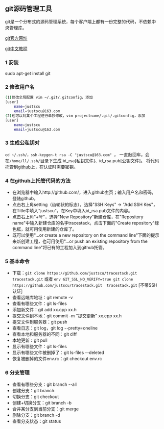 ## git源码管理工具

git是一个分布式的源码管理系统，每个客户端上都有一份完整的代码，不依赖中央管理库。

[git官方网址](http://git-scm.com/about)

[git中文教程](http://www.liaoxuefeng.com/wiki/0013739516305929606dd18361248578c67b8067c8c017b000)

### 1 安装
sudo apt-get install git

### 2 修改用户名
```sh
(1)修改全局配置 vim ~/.git/.gitconfig，添加
[user]
    name=justscu
    email=justscu@163.com
(2)也可以对某个工程进行单独修改，vim projectname/.git/.gitconfig，添加
[user]
    name=justscu
    email=justscu@163.com
```

### 3 生成公私钥对
`cd ~/.ssh/，ssh-keygen-t rsa -C "justscu@163.com" `，
一直敲回车，会在`/home/ll/.ssh/`目录下生成 id_rsa[私钥文件]、id_rsa.pub[公钥文件]。
将代码托管到[github](http://github.com/)上，在认证时需要密钥。

### 4 在github上托管代码的方法
- 在浏览器中输入http://github.com/，进入github主页；输入用户名和密码，登陆github。
- 点击右上角setting（齿轮状的标志），选择"SSH Keys" -> "Add SSH Kes"，在Title中填入"justscu"，在Key中填入id_rsa.pub文件的内容。
- 点击右上角"+号"，选择"New Repository"新建仓库，在"Repository name"中输入新建仓库的名字tracestack，点击下面的"Create repository"绿色框，就可用使用新建的仓库了。
- 既可以使用"…or create a new repository on the command line"下面的提示来新创建工程，也可用使用"…or push an existing repository from the command line"将已有的工程加入到github托管。


### 5 基本命令
- 下载：`git clone https://github.com/justscu/tracestack.git  tracestack.git` 或者 `env GIT_SSL_NO_VERIFY=true git clone https://github.com/justscu/tracestack.git  tracestack.git` [不带SSH认证]
- 查看远端库地址：git remote -v
- 查看有哪些文件：git ls-files
- 添加新文件：git add xx.cpp xx.h
- 提交文件到本地：git commit -m "提交更新" xx.cpp xx.h
- 提交文件到服务器：git push
- 查看日志：git log，git log --pretty=oneline
- 查看本地和服务器的不同：git diff
- 本地更新：git pull
- 显示有哪些文件：git ls-files  
- 显示有哪些文件被删掉了：git ls-files --deleted 
- 恢复被删掉的文件env.rc：git checkout env.rc 

### 6 分支管理
- 查看有哪些分支：git branch --all
- 创建分支：git branch <name>
- 切换分支：git checkout <name>
- 创建+切换分支：git branch -b <name>
- 合并某分支到当前分支：git merge <name>
- 删除分支：git branch -d <name>
- 查看分支状态：git status
